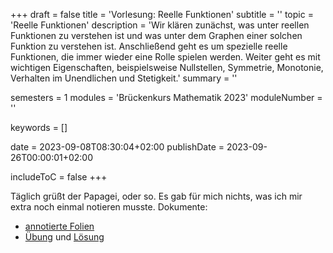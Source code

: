 +++
draft = false
title = 'Vorlesung: Reelle Funktionen'
subtitle = ''
topic = 'Reelle Funktionen'
description = 'Wir klären zunächst, was unter reellen Funktionen zu verstehen ist und was unter dem Graphen einer solchen Funktion zu verstehen ist. Anschließend geht es um spezielle reelle Funktionen, die immer wieder eine Rolle spielen werden. Weiter geht es mit wichtigen Eigenschaften, beispielsweise Nullstellen, Symmetrie, Monotonie, Verhalten im Unendlichen und Stetigkeit.'
summary = ''

semesters = 1
modules = 'Brückenkurs Mathematik 2023'
moduleNumber = ''

keywords = []

date = 2023-09-08T08:30:04+02:00
publishDate = 2023-09-26T00:00:01+02:00

includeToC = false
+++

Täglich grüßt der Papagei, oder so. Es gab für mich nichts, was ich mir extra noch einmal notieren musste. Dokumente:

* [annotierte Folien](/university/brückenkurs-mathe-folien-04.pdf)
* [Übung](/university/brückenkurs-mathe-übung-04.pdf) und [Lösung](brückenkurs-mathe-lösung-04.pdf)
